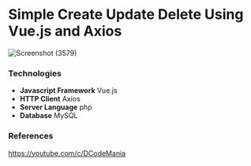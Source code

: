 # Simple Create Update Delete Using Vue.js and Axios

![Screenshot (3579)](https://user-images.githubusercontent.com/55520351/131724821-11050278-e515-4a0f-b709-b6c6b22aec84.png)
### Technologies
- <b>Javascript Framework</b> Vue.js
- <b>HTTP Client</b> Axios
- <b>Server Language</b> php
- <b>Database</b> MySQL
### References
https://youtube.com/c/DCodeMania
